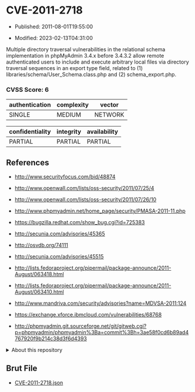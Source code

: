 # CVE-2011-2718

- Published: 2011-08-01T19:55:00

- Modified: 2023-02-13T04:31:00

Multiple directory traversal vulnerabilities in the relational schema implementation in phpMyAdmin 3.4.x before 3.4.3.2 allow remote authenticated users to include and execute arbitrary local files via directory traversal sequences in an export type field, related to (1) libraries/schema/User_Schema.class.php and (2) schema_export.php.

### CVSS Score: **6**

| authentication | complexity | vector |
| --- | --- | --- |
| SINGLE | MEDIUM | NETWORK |

| confidentiality | integrity | availability |
| --- | --- | --- |
| PARTIAL | PARTIAL | PARTIAL |

## References

* http://www.securityfocus.com/bid/48874

* http://www.openwall.com/lists/oss-security/2011/07/25/4

* http://www.openwall.com/lists/oss-security/2011/07/26/10

* http://www.phpmyadmin.net/home_page/security/PMASA-2011-11.php

* https://bugzilla.redhat.com/show_bug.cgi?id=725383

* http://secunia.com/advisories/45365

* http://osvdb.org/74111

* http://secunia.com/advisories/45515

* http://lists.fedoraproject.org/pipermail/package-announce/2011-August/063418.html

* http://lists.fedoraproject.org/pipermail/package-announce/2011-August/063410.html

* http://www.mandriva.com/security/advisories?name=MDVSA-2011:124

* https://exchange.xforce.ibmcloud.com/vulnerabilities/68768

* http://phpmyadmin.git.sourceforge.net/git/gitweb.cgi?p=phpmyadmin/phpmyadmin%3Ba=commit%3Bh=3ae58f0cd6b89ad4767920f9b214c38d3f6d4393

<details>
<summary>About this repository</summary> 

  This repository is part of the project [Live Hack CVE](https://github.com/Live-Hack-CVE). Main website can be found [www.live-hack.org](https://www.live-hack.org) 
  
  Made by [Sn0wAlice](https://github.com/Sn0wAlice) for the people that care about security and need to have a feed of the latest CVEs. Hope you enjoy it, don't forget to star the repo and follow me on [Twitter](https://twitter.com/Sn0wAlice) and [Github](https://github.com/Sn0wAlice). And that is my [personnal website](https://www.alice-snow.me/)

  - [Home Page](https://github.com/Live-Hack-CVE)
  - [Framework](https://github.com/Live-Hack-CVE/cve-framework)
  - [CVE database](https://github.com/Live-Hack-CVE/full_database)
  - [Changelog](https://github.com/Live-Hack-CVE/Changelog)
</details>

## Brut File

* [CVE-2011-2718.json](https://raw.githubusercontent.com/Live-Hack-CVE/full_database/main/cves/2011/CVE-2011-2718.json)

